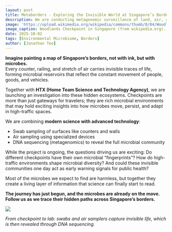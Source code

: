 ```yaml
---
layout: post
title: Metaborders - Exploring the Invisible World at Singapore’s Borders
description: We are conducting metagenomic surveillance of land, air, and sea checkpoints in Singapore to explore the hidden microbial ecosystems that exist at these gateways.
image: 'https://upload.wikimedia.org/wikipedia/commons/thumb/8/84/Woodlands_Checkpoint%2C_Singapore_-_20110724.jpg/1920px-Woodlands_Checkpoint%2C_Singapore_-_20110724.jpg'
image_caption: Woodlands Checkpoint in Singapore (from wikipedia.org).
date: 2025-10-02
tags: [Environmental Microbiome, Borders]
author: [Jonathan Teo]
---
```


**Imagine painting a map of Singapore’s borders, not with ink, but with microbes.**  
Every counter, railing, and stretch of air carries invisible traces of life, forming microbial reservoirs that reflect the constant movement of people, goods, and vehicles.  

Together with **HTX (Home Team Science and Technology Agency)**, we are launching an investigation into these hidden ecosystems. Checkpoints are more than just gateways for travelers; they are rich microbial environments that may hold exciting insights into how microbes move, persist, and adapt in high-traffic spaces.  

We are combining **modern science with advanced technology**:  
- Swab sampling of surfaces like counters and walls  
- Air sampling using specialized devices  
- DNA sequencing (metagenomics) to reveal the full microbial community  

While the project is ongoing, the questions driving us are exciting: Do different checkpoints have their own microbial “fingerprints”? How do high-traffic environments shape microbial diversity? And could these invisible communities one day act as early warning signals for public health?  

Most of the microbes we expect to find are harmless, but together they create a living layer of information that science can finally start to read.  

**The journey has just begun, and the microbes are already on the move. Follow us as we trace their hidden paths across Singapore’s borders.**  

![](/images/posts/checkpoint_sampling_workflow.png)  

*From checkpoint to lab: swabs and air samplers capture invisible life, which is then revealed through DNA sequencing.*  
